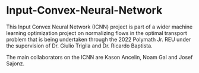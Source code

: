 # Input-Convex-Neural-Network
This Input Convex Neural Network (ICNN) project is part of a wider machine learning optimization project on normalizing flows in the optimal transport problem that is being undertaken through the 2022 Polymath Jr. REU under the supervision of Dr. Giulio Trigila and Dr. Ricardo Baptista. 

The main collaborators on the ICNN are Kason Ancelin, Noam Gal and Josef Sajonz.

